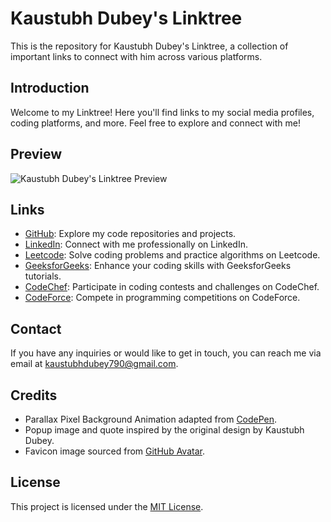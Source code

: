 # Kaustubh Dubey's Linktree

This is the repository for Kaustubh Dubey's Linktree, a collection of important links to connect with him across various platforms.

## Introduction

Welcome to my Linktree! Here you'll find links to my social media profiles, coding platforms, and more. Feel free to explore and connect with me!

## Preview

![Kaustubh Dubey's Linktree Preview](preview.png)

## Links

- [GitHub](https://github.com/KAUSTUBHDUBEY790): Explore my code repositories and projects.
- [LinkedIn](https://www.linkedin.com/in/kaustubh-dubey-445a761a4): Connect with me professionally on LinkedIn.
- [Leetcode](https://leetcode.com/haz3r/): Solve coding problems and practice algorithms on Leetcode.
- [GeeksforGeeks](https://www.instagram.com/johnggli): Enhance your coding skills with GeeksforGeeks tutorials.
- [CodeChef](https://www.codechef.com/users/haz3r): Participate in coding contests and challenges on CodeChef.
- [CodeForce](https://codeforces.com/profile/haz3r): Compete in programming competitions on CodeForce.

## Contact

If you have any inquiries or would like to get in touch, you can reach me via email at kaustubhdubey790@gmail.com.

## Credits

- Parallax Pixel Background Animation adapted from [CodePen](https://codepen.io/joyshaheb/pen/WNjxYZE).
- Popup image and quote inspired by the original design by Kaustubh Dubey.
- Favicon image sourced from [GitHub Avatar](https://avatars.githubusercontent.com/u/78341839?v=4).

## License

This project is licensed under the [MIT License](LICENSE).
